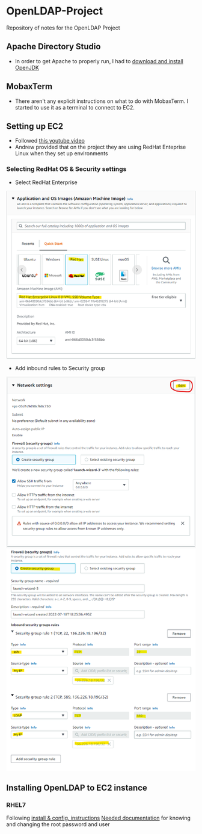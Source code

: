 # OpenLDAP-Project
Repository of notes for the OpenLDAP Project

## Apache Directory Studio
* In order to get Apache to properly run, I had to [download and install OpenJDK](https://adoptopenjdk.net/)

## MobaxTerm
* There aren't any explicit instructions on what to do with MobaxTerm. I started to use it as a terminal to connect to EC2.

## Setting up EC2

* Followed [this youtube video](https://www.youtube.com/watch?v=rIi8Pd5Uvbc)
* Andrew provided that on the project they are using RedHat Enteprise Linux when they set up environments

### Selecting RedHat OS & Security settings
* Select RedHat Enterprise


![select redhat](img/one.png)

* Add inbound rules to Security group


![Select Edit](img/two.png)
![configure inbound rule](img/three.png)

## Installing OpenLDAP to EC2 instance

### RHEL7
Following [install & config. instructions](cyberithub.com/best-steps-to-install-and-configure-openldap-server-on-rhel-centos-7-8/)
[Needed documentation](digitalocean.com/community/tutorials/how-to-change-account-passwords-on-an-openldap-server) for knowing and changing the root password and user


